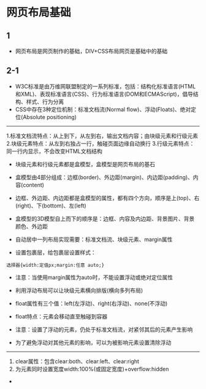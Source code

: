 # 网页布局基础



## 1
* 网页布局是网页制作的基础，DIV+CSS布局网页是基础中的基础

## 2-1
* W3C标准是由万维网联盟制定的一系列标准，包括：结构化标准语言(HTML和XML)、表现标准语言(CSS)、行为标准语言(DOM和ECMAScript)，倡导结构、样式、行为分离
* CSS中存在3种定位机制：标准文档流(Normal flow)、浮动(Floats)、绝对定位(Absolute positioning)

---
1.标准文档流特点：从上到下，从左到右，输出文档内容；由块级元素和行级元素
2.块级元素特点：从左到右独占一行，触碰页面边缘自动换行
3.行级元素特点：同一行内显示，不会改变HTML文档结构


* 块级元素和行级元素都是盒模型，盒模型是网页布局的基石
* 盒模型由4部分组成：边框(border)、外边距(margin)、内边距(padding)、内容(content)
* 边框、外边距、内边距都是盒模型的属性，都有四个方向，顺序是上(top)、右(right)、下(bottom)、左(left)
* 盒模型的3D模型自上而下的顺序是：边框、内容及内边距、背景图片、背景颜色、外边距


* 自动居中一列布局实现需要：标准文档流、块级元素、margin属性
* 设置包裹层，给包裹层设置样式：

`选择器{width:定值px;margin:任意 auto;}`
* 注意：当使用margin属性为auto时，不能设置浮动或绝对定位属性


* 利用浮动布局可以让块级元素横向排版(横向多列布局)
* float属性有三个值：left(左浮动)、right(右浮动)、none(不浮动)
* float特点：元素会移动直至触碰到容器
* 注意：设置了浮动的元素，仍处于标准文档流，对紧邻其后的元素产生影响


* 为了避免浮动对其他元素的影响，可以为被影响元素设置清除浮动

---
1. clear属性：包含clear:both、clear:left、clear:right
2. 为元素同时设置宽度width:100%(或固定宽度)+overflow:hidden


* 
